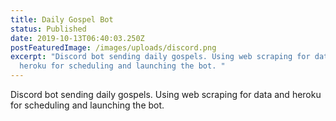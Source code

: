 ```yaml
---
title: Daily Gospel Bot
status: Published
date: 2019-10-13T06:40:03.250Z
postFeaturedImage: /images/uploads/discord.png
excerpt: "Discord bot sending daily gospels. Using web scraping for data and
  heroku for scheduling and launching the bot. "
---
```

Discord bot sending daily gospels. Using web scraping for data and heroku for scheduling and launching the bot. 